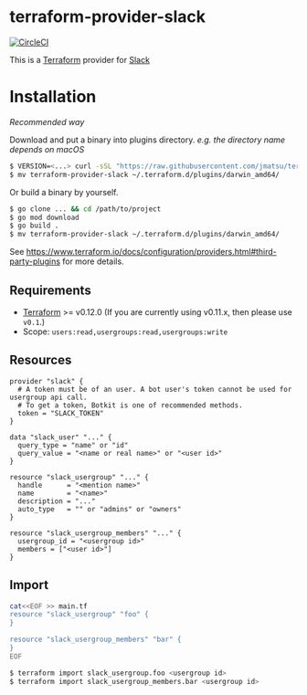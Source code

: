 # terraform-provider-slack

[![CircleCI](https://circleci.com/gh/jmatsu/terraform-provider-slack.svg?style=svg)](https://circleci.com/gh/jmatsu/terraform-provider-slack)

This is a [Terraform](https://www.terraform.io/) provider for [Slack](https://slack.com)

# Installation

*Recommended way*

Download and put a binary into plugins directory. *e.g. the directory name depends on macOS*

```bash
$ VERSION=<...> curl -sSL "https://raw.githubusercontent.com/jmatsu/terraform-provider-slack/master/scripts/download.sh" | bash
$ mv terraform-provider-slack ~/.terraform.d/plugins/darwin_amd64/
```

Or build a binary by yourself.

```bash
$ go clone ... && cd /path/to/project
$ go mod download
$ go build .
$ mv terraform-provider-slack ~/.terraform.d/plugins/darwin_amd64/
```

See https://www.terraform.io/docs/configuration/providers.html#third-party-plugins for more details.

## Requirements

- [Terraform](https://www.terraform.io/downloads.html) >= v0.12.0 (If you are currently using v0.11.x, then please use `v0.1`.)
- Scope: `users:read,usergroups:read,usergroups:write`

## Resources

```hcl
provider "slack" {
  # A token must be of an user. A bot user's token cannot be used for usergroup api call.
  # To get a token, Botkit is one of recommended methods.
  token = "SLACK_TOKEN"
}

data "slack_user" "..." {
  query_type = "name" or "id"
  query_value = "<name or real name>" or "<user id>"
}

resource "slack_usergroup" "..." {
  handle      = "<mention name>"
  name        = "<name>"
  description = "..."
  auto_type   = "" or "admins" or "owners"
}

resource "slack_usergroup_members" "..." {
  usergroup_id = "<usergroup id>"
  members = ["<user id>"]
}
```

## Import

```bash
cat<<EOF >> main.tf
resource "slack_usergroup" "foo" {
}

resource "slack_usergroup_members" "bar" {
}
EOF

$ terraform import slack_usergroup.foo <usergroup id>
$ terraform import slack_usergroup_members.bar <usergroup id>
```

